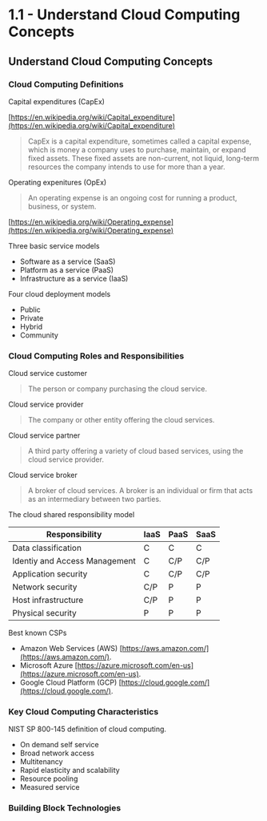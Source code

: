 # 1.1 - Understand Cloud Computing Concepts

## Understand Cloud Computing Concepts

### Cloud Computing Definitions

Capital expenditures (CapEx)

[https://en.wikipedia.org/wiki/Capital_expenditure](https://en.wikipedia.org/wiki/Capital_expenditure)

> CapEx is a capital expenditure, sometimes called a capital expense, which is money a company uses to purchase, maintain, or expand fixed assets. These fixed assets are non-current, not liquid, long-term resources the company intends to use for more than a year.

Operating expenitures (OpEx)

> An operating expense is an ongoing cost for running a product, business, or system.

[https://en.wikipedia.org/wiki/Operating_expense](https://en.wikipedia.org/wiki/Operating_expense)

Three basic service models
- Software as a service (SaaS)
- Platform as a service (PaaS)
- Infrastructure as a service (IaaS)

Four cloud deployment models
- Public
- Private
- Hybrid
- Community

### Cloud Computing Roles and Responsibilities

Cloud service customer
> The person or company purchasing the cloud service.

Cloud service provider
> The company or other entity offering the cloud services.

Cloud service partner
> A third party offering a variety of cloud based services, using the cloud service provider.

Cloud service broker
> A broker of cloud services. A broker is an individual or firm that acts as an intermediary between two parties.

The cloud shared responsibility model

| Responsibility                | IaaS | PaaS | SaaS |
|-------------------------------|------|------|------|
| Data classification           | C    | C    | C    |
| Identiy and Access Management | C    | C/P  | C/P  |
| Application security          | C    | C/P  | C/P  |
| Network security              | C/P  | P    | P    |
| Host infrastructure           | C/P  | P    | P    |
| Physical security             | P    | P    | P    |

Best known CSPs
- Amazon Web Services (AWS) [https://aws.amazon.com/](https://aws.amazon.com/).
- Microsoft Azure [https://azure.microsoft.com/en-us](https://azure.microsoft.com/en-us).
- Google Cloud Platform (GCP) [https://cloud.google.com/](https://cloud.google.com/).

### Key Cloud Computing Characteristics

NIST SP 800-145 definition of cloud computing.
- On demand self service
- Broad network access
- Multitenancy
- Rapid elasticity and scalability
- Resource pooling
- Measured service

### Building Block Technologies


